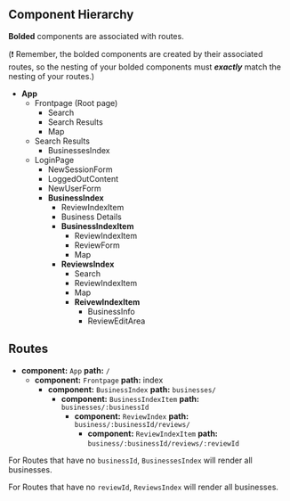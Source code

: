 ## Component Hierarchy

**Bolded** components are associated with routes.

(:exclamation: Remember, the bolded components are created by their
associated routes, so the nesting of your bolded components must
_**exactly**_ match the nesting of your routes.)

* **App**
  * Frontpage (Root page)
    * Search
    * Search Results
    * Map
  * Search Results
    * BusinessesIndex
  * LoginPage
    * NewSessionForm
    * LoggedOutContent
    * NewUserForm
    * **BusinessIndex**
      * ReviewIndexItem
      * Business Details
      * **BusinessIndexItem**
        * ReviewIndexItem
        * ReviewForm
        * Map
      * **ReviewsIndex**
        * Search
        * ReviewIndexItem
        * Map
        * **ReivewIndexItem**
          * BusinessInfo
          * ReviewEditArea

## Routes

* **component:** `App` **path:** `/`
  * **component:** `Frontpage` **path:** index
    * **component:** `BusinessIndex` **path:** `businesses/`
      * **component:** `BusinessIndexItem` **path:** `businesses/:businessId`
        * **component:** `ReviewIndex` **path:** `business/:businessId/reviews/`
          * **component:** `ReviewIndexItem` **path:** `business/:businessId/reviews/:reviewId`

For Routes that have no `businessId`, `BusinessesIndex` will render all
businesses.

For Routes that have no `reviewId`, `ReviewsIndex` will render all
businesses.
